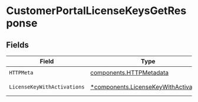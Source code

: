# CustomerPortalLicenseKeysGetResponse


## Fields

| Field                                                                                         | Type                                                                                          | Required                                                                                      | Description                                                                                   |
| --------------------------------------------------------------------------------------------- | --------------------------------------------------------------------------------------------- | --------------------------------------------------------------------------------------------- | --------------------------------------------------------------------------------------------- |
| `HTTPMeta`                                                                                    | [components.HTTPMetadata](../../models/components/httpmetadata.md)                            | :heavy_check_mark:                                                                            | N/A                                                                                           |
| `LicenseKeyWithActivations`                                                                   | [*components.LicenseKeyWithActivations](../../models/components/licensekeywithactivations.md) | :heavy_minus_sign:                                                                            | Successful Response                                                                           |